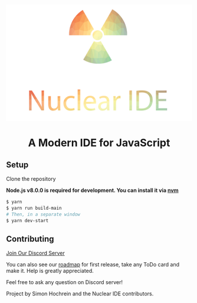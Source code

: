 ![Nuclear IDE](media/header.png)
<div align="center">
    <h1>A Modern IDE for JavaScript</h1>
</div>

## Setup

Clone the repository

**Node.js v8.0.0 is required for development. You can install it via [nvm](https://github.com/creationix/nvm)**

```bash
$ yarn
$ yarn run build-main
# Then, in a separate window
$ yarn dev-start
```

## Contributing

[Join Our Discord Server](https://discord.gg/V6XVuMe)

You can also see our [roadmap](https://github.com/nuclearide/nuclear/projects/1) for first release, take any ToDo card and make it. Help is greatly appreciated.

Feel free to ask any question on Discord server!

Project by Simon Hochrein and the Nuclear IDE contributors.
